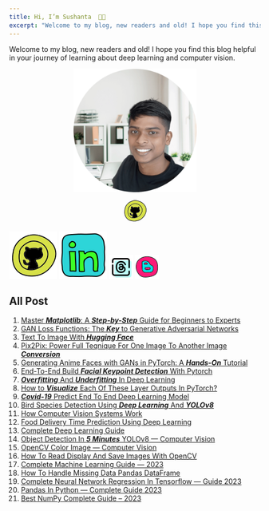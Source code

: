 ```yaml
---
title: Hi, I’m Sushanta  👋🏻
excerpt: "Welcome to my blog, new readers and old! I hope you find this blog helpful in your journey of learning about deep learning and computer vision."
---
```


Welcome to my blog, new readers and old! I hope you find this blog helpful in your journey of learning about deep learning and computer vision.

<div align = "center" style="margin-right: 5px; margin-left:5px; margin-top:10px; margin-bottom:10px;">
    <img src="chi2.png" class = "center" width="50%" height="50%"/>
</div>

<div class="social-icon" align="center"> 
    <a href="https://github.com/hi-sushanta">
    <svg xmlns="http://www.w3.org/2000/svg" xmlns:xlink="http://www.w3.org/1999/xlink" viewBox="0,0,256,256" width="48px" height="48px"><g fill="none" fill-rule="nonzero" stroke="none" stroke-width="1" stroke-linecap="butt" stroke-linejoin="miter" stroke-miterlimit="10" stroke-dasharray="" stroke-dashoffset="0" font-family="none" font-weight="none" font-size="none" text-anchor="none" style="mix-blend-mode: normal"><g transform="scale(0.5,0.5)"><path d="M346.4,231.4c-3.2,-7.2 -6.5,-14.5 -6.5,-22.6c0,-6.8 3.1,-12.4 3.8,-18.9c0.3,-2.6 0.2,-4.3 -2.6,-5c-2.8,-0.6 -5.4,-0.5 -8.1,0.4c-5.3,1.7 -11.4,5.1 -15,9.7c-0.2,3.5 -4.1,6.8 -7.7,4c-12.7,-9.8 -31.6,-10.1 -46.9,-9.5c-14.4,0.6 -29.8,2.3 -43.5,7c-0.8,0.3 -1.7,0.4 -2.4,0.3c-1.2,0 -2.5,-0.5 -3.6,-1.5c-3.8,-3.7 -7.7,-7.3 -11.9,-10.5c-4.4,-3.3 -10.1,-7.8 -15.8,-8.1c-11.2,-0.6 -4.1,19.8 -1.5,28.9c2.1,1.4 3.2,4.2 1.5,6.9c-4.8,7.2 -13.5,12.8 -16.5,21.2c-2.9,8.2 -2.6,16.7 -0.6,25.1c1.7,7.6 4.7,14.4 9.5,20.6c3.7,4.8 9.9,12.6 16.9,11.3c1.5,-0.3 2.8,0.1 3.8,0.8c12.8,1.9 23.3,12 26.3,24.6c3.4,14.6 -4.9,27.3 -18.8,32.1c-14.6,5.1 -28.1,0.4 -35,-13.4c-2.3,-4.5 -3.6,-9.8 -6.5,-14c-1.9,-2.7 -4.3,-3.8 -7.1,-4c2.2,10.8 1,22.9 9.4,31.1c9.5,9.2 22.5,7 34.5,8c9,0.8 15.6,5.7 13.8,15.5c-1.1,6.2 -3.6,12.3 -5.7,18.3c-2.1,6.1 -2.5,11.3 -2.6,17.5c1.5,0.2 3.1,0.5 4.6,0.7c29.4,3.7 59.2,-1.1 86.4,-12.5c-0.6,-1.5 -0.6,-3.3 0.7,-5c1.8,-2.4 1.7,-6.5 1.6,-9.3c-0.2,-4.8 -0.9,-9.7 -2.1,-14.4c-1.9,-7.8 -4.1,-16.4 -8.6,-23.1c-5.3,-8 -12.9,-15.6 -14.2,-25.5c-1.1,-8.4 3.4,-21.5 13.1,-22.4c1.2,-0.1 2.3,0.2 3.1,0.7c9.4,-1.2 19,-2.8 27.9,-6.1c8.5,-3.2 15.4,-7.6 21.7,-14.1c5.4,-5.6 9.9,-12.6 10.4,-20.5c0.5,-8.8 -2.3,-16.6 -5.8,-24.3z" fill="#000000"></path><path d="M405.9,222.7c-11,-49 -51,-88.4 -98.4,-103.1c-22.4,-6.9 -46.3,-9.3 -69.4,-5.1c-20.5,3.7 -39.1,12.9 -56.4,24.3c-18.5,12.3 -36.1,27 -49.3,45.1c-9.3,12.8 -16.7,28.3 -16.2,44.2c0,0.1 -0.1,0.3 -0.1,0.4c-0.3,5.6 -0.9,11.1 -1.4,16.7c-0.5,0.2 -0.9,0.3 -1.4,0.4c-0.6,6.6 -1.6,13.3 -1.8,20c-0.2,7 -0.2,14 0.2,21.1c0.7,13.8 2.5,27.6 6.2,40.9c5.6,19.8 15,38.9 30.3,53c13.9,12.8 31.1,20.6 49.2,24.7v-0.7c0,-0.2 0,-0.5 0,-0.7c0.1,-4.9 0.5,-9.5 2.2,-14.5c2,-6.2 4.8,-12.5 6,-18.9c0.6,-3.4 0.6,-3.9 -2.8,-4.4c-5.1,-0.7 -10.4,-0.3 -15.6,-0.6c-6.1,-0.4 -12.4,-1.3 -17.9,-4c-5.6,-2.8 -9.3,-6.6 -13.1,-11.5c-8,-10.4 -5,-24 -9.6,-35.6c-0.9,-2.3 0.5,-5.8 3.1,-6.4c10.1,-2.3 19.6,-0.4 24.7,9.4c3.9,7.3 6,18.8 14.6,22.2c11,4.3 27.8,-4.4 27,-17.2c-0.7,-11.3 -9.4,-20.2 -20.6,-21.3c-0.5,0 -0.9,-0.1 -1.3,-0.3c-8.4,0.2 -15.8,-5.7 -21.1,-12c-6,-7.1 -10.6,-15.1 -13,-24.1c-2.8,-10.6 -3.7,-21.3 -0.7,-31.9c2.7,-9.5 10.3,-15.4 16.1,-22.7c-1.4,-9.1 -5.8,-17.7 -5.5,-27.1c0.2,-7.2 5.3,-15.5 13.1,-16.2c13.8,-1.2 26.4,10.2 36,19.6c14.9,-4.6 30.9,-6.5 46.4,-6.9c14.9,-0.4 32.3,0.4 45.7,8c4.8,-5.5 12.1,-9.5 18.8,-11.7c7,-2.3 16.7,-2.1 21.5,4.3c4.6,6 1.7,14.3 -0.3,20.7c-2.9,9.4 0.4,17.7 4.3,26.2c4.1,9.1 7.7,19.1 6.7,29.3c-1,9.3 -5,17.4 -11.1,24.4c-6.9,7.9 -15.1,14.2 -25,17.9c-11.2,4.2 -22.8,6.5 -34.6,7.9c-0.9,0.1 -1.7,0 -2.4,-0.2c-1,1.2 -2.4,3.9 -2.7,4.9c-0.7,2 -0.8,4.1 -0.4,6.2c0.9,4.6 3.9,8.8 6.6,12.5c4.8,6.6 9,12.9 11.8,20.7c3,8.4 5.4,17.4 6.2,26.3c0.4,4.4 0.5,9 -0.6,13.3c15.7,-7.8 30.2,-17.9 43,-29.8c37.3,-34.7 64.7,-85.6 53,-137.7z" fill="#d7e148"></path><path d="M477.2,172.1c-21.3,-43.4 -61.6,-77.5 -104.2,-99c-42.7,-21.7 -92.2,-33.1 -140.1,-25.5c-78.9,12.4 -155.3,70.3 -177.9,147.9c0,0.9 -0.2,1.7 -0.7,2.6c-0.4,1.4 -0.8,2.9 -1.1,4.3c-0.5,1 -1,2 -1.4,3.1c-0.1,0.9 -0.3,1.9 -0.4,2.7c-0.9,4.1 -2,8.2 -2.7,12.3c-1.4,7.7 -1.1,15.7 -3.8,23c-0.2,2.1 -0.5,4.2 -0.8,6.3c0,0.3 0,0.5 0,0.7c-0.5,4.4 -0.9,8.8 -1.3,13.2c-0.8,9.2 -1.2,18.4 -1.1,27.6c0.3,18.1 2.4,36.2 6.9,53.7c8.7,33.3 25.5,64.8 52,87.3c18.2,15.5 39.5,25.7 62.4,32.3c25,7.3 51,11.4 77.1,11.5c51.5,0.1 103.2,-13.9 145.6,-43.7c78.4,-55.2 137.5,-166.8 91.5,-260.3zM248.3,418.3c-46.2,4.2 -96.9,-9.2 -123.2,-50.1c-11.4,-17.7 -18,-38.1 -21.1,-58.8c-1.6,-10.8 -2.5,-21.7 -2.5,-32.6c0,-5.7 0.1,-11.4 0.4,-17.1c0.4,-6.3 1.6,-12.5 1.8,-18.7c0.1,-2.4 1.6,-4.1 3.5,-4.8c-3.5,-21.2 5.1,-41.9 17.8,-59c15,-20.3 35.2,-37 56.6,-50.2c17.7,-10.9 36.5,-19.5 57.2,-22.8c23,-3.7 47.1,-1.8 69.4,5.1c46.6,14.5 88.1,49.6 103.6,96.9c33.6,102.4 -65.6,203.2 -163.5,212.1z" fill="#d7e148"></path><path d="M228,38.3c-8.6,1.5 -17.1,3.5 -25.5,5.9h124.2c-32.1,-8.9 -65.9,-11.6 -98.7,-5.9z" fill="#000000"></path><path d="M476.9,151.2c-25.2,-40.4 -65.9,-71.6 -108.7,-91.6c-13.4,-6.2 -27.3,-11.4 -41.6,-15.4h-124.1c-72.1,21.1 -136.9,77.2 -157.4,149.7c-3.3,5.5 -3.8,13.1 -5.2,19.2c-1,4.3 -1.7,8.7 -2.3,13.1c-0.1,0.4 -0.1,0.9 -0.2,1.3c-0.1,0.3 -0.2,0.5 -0.2,0.8c-0.8,4.2 -1.5,8.4 -2.1,12.6c0,0.1 -0.1,0.1 -0.1,0.2c-0.5,1.2 -0.6,2.3 -0.4,3.2c-1,8.1 -1.7,16.2 -2.3,24.3c-0.8,11.4 -0.9,22.9 -0.3,34.3c1.3,22.3 5.6,44.5 13.3,65.5c15.3,41.8 45.5,76.5 86.1,95.3c23.1,10.6 48.8,16.7 73.9,20c25.5,3.3 51.5,3.1 77,-0.6c50.9,-7.4 98.5,-29.7 136.1,-64.8c36.4,-33.9 65,-77.6 78.1,-125.8c13.2,-47.9 6.9,-98.9 -19.6,-141.3zM385.6,432.5c-42.4,29.8 -94.1,43.8 -145.6,43.7c-26,-0.1 -52,-4.2 -77,-11.5c-22.9,-6.7 -44.2,-16.8 -62.4,-32.3c-26.5,-22.5 -43.3,-54 -52,-87.3c-4.6,-17.5 -6.6,-35.6 -6.9,-53.7c-0.2,-9.2 0.2,-18.4 1.1,-27.6c0.4,-4.4 0.8,-8.8 1.3,-13.2c0,-0.2 0,-0.5 0,-0.7c0.3,-2.1 0.6,-4.2 0.8,-6.3c2.7,-7.3 2.4,-15.4 3.8,-23c0.8,-4.1 1.8,-8.2 2.7,-12.3c0.2,-0.8 0.3,-1.7 0.4,-2.7c0.4,-1 0.9,-2.1 1.4,-3.1c0.4,-1.4 0.7,-2.9 1.1,-4.3c0.5,-0.9 0.8,-1.8 0.7,-2.6c22.6,-77.7 99,-135.6 177.9,-148c47.9,-7.6 97.3,3.8 140.1,25.5c42.6,21.5 82.8,55.7 104.2,99c46,93.5 -13.1,205.1 -91.6,260.4z" fill="#000000"></path><path d="M411.7,206.3c-15.6,-47.3 -57,-82.4 -103.6,-96.9c-22.3,-6.9 -46.3,-8.8 -69.4,-5.1c-20.7,3.3 -39.5,11.8 -57.2,22.8c-21.4,13.2 -41.5,30 -56.6,50.2c-12.7,17.1 -21.3,37.8 -17.8,59c-1.8,0.7 -3.4,2.3 -3.5,4.8c-0.2,6.2 -1.5,12.5 -1.8,18.7c-0.3,5.7 -0.4,11.4 -0.4,17.1c0.1,10.9 0.9,21.8 2.5,32.6c3.1,20.7 9.7,41.1 21.1,58.8c26.3,40.8 77,54.2 123.2,50.1c98,-9 197.2,-109.8 163.5,-212.1zM299.2,390.3c-1.3,1.7 -1.3,3.5 -0.7,5c-27.2,11.4 -57,16.2 -86.4,12.5c-1.5,-0.2 -3.1,-0.4 -4.6,-0.7c0.1,-6.2 0.5,-11.4 2.6,-17.5c2,-6 4.5,-12.1 5.7,-18.3c1.8,-9.8 -4.9,-14.7 -13.8,-15.5c-12.1,-1 -25,1.1 -34.5,-8c-8.5,-8.1 -7.2,-20.3 -9.4,-31.1c2.8,0.1 5.2,1.2 7.1,4c2.9,4.2 4.3,9.4 6.5,14c6.9,13.9 20.4,18.5 35,13.4c13.8,-4.8 22.2,-17.5 18.8,-32.1c-3,-12.6 -13.5,-22.7 -26.3,-24.6c-1,-0.7 -2.2,-1.1 -3.8,-0.8c-7,1.3 -13.1,-6.5 -16.9,-11.3c-4.8,-6.2 -7.7,-13 -9.5,-20.6c-1.9,-8.4 -2.3,-16.9 0.6,-25.1c3,-8.4 11.7,-13.9 16.5,-21.2c1.8,-2.7 0.6,-5.5 -1.5,-6.9c-2.6,-9.2 -9.7,-29.5 1.5,-28.9c5.8,0.3 11.5,4.8 15.8,8.1c4.2,3.2 8.2,6.8 11.9,10.5c1.1,1.1 2.3,1.5 3.6,1.5c0.8,0.1 1.6,0 2.4,-0.3c13.7,-4.7 29.1,-6.5 43.5,-7c15.3,-0.6 34.2,-0.3 46.9,9.5c3.6,2.8 7.5,-0.5 7.7,-4c3.6,-4.6 9.6,-8 15,-9.7c2.8,-0.9 5.3,-1 8.1,-0.4c2.9,0.6 2.9,2.4 2.6,5c-0.7,6.5 -3.8,12.1 -3.8,18.9c0,8 3.2,15.4 6.5,22.6c3.5,7.7 6.3,15.6 5.7,24.1c-0.5,8 -5,14.9 -10.4,20.5c-6.3,6.5 -13.2,11 -21.7,14.1c-8.9,3.3 -18.5,5 -27.9,6.1c-0.8,-0.5 -1.8,-0.8 -3.1,-0.7c-9.7,0.9 -14.2,14 -13.1,22.4c1.3,9.9 8.9,17.5 14.2,25.5c4.5,6.7 6.7,15.3 8.6,23.1c1.1,4.7 1.8,9.5 2.1,14.4c0.3,3 0.4,7.1 -1.5,9.5zM353,360.3c-12.8,11.9 -27.4,22 -43,29.8c1.1,-4.3 1,-8.9 0.6,-13.3c-0.8,-8.9 -3.2,-17.9 -6.2,-26.3c-2.8,-7.8 -7,-14 -11.8,-20.7c-2.7,-3.8 -5.7,-7.9 -6.6,-12.5c-0.4,-2.1 -0.3,-4.2 0.4,-6.2c0.3,-1 1.7,-3.7 2.7,-4.9c0.7,0.2 1.5,0.4 2.4,0.2c11.8,-1.4 23.4,-3.7 34.6,-7.9c9.9,-3.7 18,-10 25,-17.9c6.1,-7 10.2,-15.1 11.1,-24.4c1,-10.2 -2.6,-20.2 -6.7,-29.3c-3.8,-8.6 -7.2,-16.8 -4.3,-26.2c2,-6.4 4.9,-14.7 0.3,-20.7c-4.8,-6.4 -14.5,-6.6 -21.5,-4.3c-6.7,2.2 -14,6.2 -18.8,11.7c-13.4,-7.7 -30.8,-8.4 -45.7,-8c-15.5,0.4 -31.5,2.2 -46.4,6.9c-9.6,-9.4 -22.2,-20.8 -36,-19.6c-7.8,0.7 -12.9,9.1 -13.1,16.2c-0.3,9.3 4.1,18 5.5,27.1c-5.8,7.3 -13.4,13.3 -16.1,22.7c-3,10.6 -2.1,21.3 0.7,31.9c2.4,9 7,17 13,24.1c5.3,6.3 12.7,12.2 21.1,12c0.4,0.1 0.8,0.2 1.3,0.3c11.2,1.1 19.9,9.9 20.6,21.3c0.8,12.7 -16.1,21.4 -27,17.2c-8.6,-3.4 -10.8,-14.8 -14.6,-22.2c-5.1,-9.8 -14.6,-11.7 -24.7,-9.4c-2.6,0.6 -4,4 -3.1,6.4c4.6,11.6 1.5,25.2 9.6,35.6c3.8,4.9 7.5,8.7 13.1,11.5c5.5,2.7 11.8,3.6 17.9,4c5.2,0.3 10.4,-0.1 15.6,0.6c3.4,0.5 3.4,1 2.8,4.4c-1.2,6.4 -4,12.7 -6,18.9c-1.6,5 -2.1,9.6 -2.2,14.5c0,0.2 0,0.5 0,0.7v0.7c-18.2,-4.1 -35.3,-11.9 -49.2,-24.7c-15.3,-14.1 -24.8,-33.2 -30.3,-53c-3.7,-13.3 -5.5,-27.1 -6.2,-40.9c-0.4,-7 -0.4,-14 -0.2,-21.1c0.2,-6.7 1.2,-13.3 1.8,-20c0.5,-0.1 1,-0.2 1.4,-0.4c0.5,-5.6 1.1,-11.1 1.4,-16.7c0,-0.1 0,-0.3 0.1,-0.4c-0.5,-15.9 6.9,-31.3 16.2,-44.2c13.1,-18.1 30.7,-32.8 49.3,-45.1c17.2,-11.4 35.9,-20.6 56.4,-24.3c23.2,-4.2 47,-1.8 69.4,5.1c47.4,14.7 87.4,54.1 98.4,103.1c11.6,52.2 -15.8,103.1 -53,137.7z" fill="#010101"></path></g></g></svg>
    </a>
</div>

[![""](icons8-github.svg)](https://github.com/hi-sushanta) [![""](icons8-linkedin.svg)](https://www.linkedin.com/in/sushanta-das-/) [![""](icon-threads.png)](https://www.threads.net/@hi_chiai) [![""](icon-blog.png)](https://hiwhy.io/)

## All Post

1. [Master ***Matplotlib***: A ***Step-by-Step*** Guide for Beginners to Experts](https://hiwhy.io/matplotlib-complete-guide)
2. [GAN Loss Functions: The ***Key*** to Generative Adversarial Networks](https://hiwhy.io/gan-loss-functions-the-key-to-generative-adversarial-networks)
3. [Text To Image With ***Hugging Face***](https://hiwhy.io/text-to-image-with-hugging-face)
4. [Pix2Pix: Power Full Teqnique For One Image To Another Image ***Conversion***](https://hiwhy.io/pix2pix-power-full-teqnique-for-one-image-to-another-image-conversion)
5. [Generating Anime Faces with GANs in PyTorch: A ***Hands-On*** Tutorial](https://hiwhy.io/generating-anime-faces-gan)
6. [End-To-End Build ***Facial Keypoint Detection*** With Pytorch](https://hiwhy.io/facial-keypoint-detection-with-pytorch)
7. [***Overfitting*** And ***Underfitting*** In Deep Learning](https://hiwhy.io/overfitting-and-underfitting)
8. [How to ***Visualize*** Each Of These Layer Outputs In PyTorch?](https://hiwhy.io/how-to-visualize-each-of-these-layer-outputs-in-pytorch)
9. [***Covid-19*** Predict End To End Deep Learning Model](https://hiwhy.io/covid-19-deep-learning-model)
10. [Bird Species Detection Using ***Deep Learning*** And ***YOLOv8***](https://hiwhy.io/bird-species-detection-using-deep-learning-and-yolov8)
11. [How Computer Vision Systems Work](https://hiwhy.io/computer-vision-systems-work)
12. [Food Delivery Time Prediction Using Deep Learning](https://hiwhy.io/food-delivery-time-prediction-using-deep-learning)
13. [Complete Deep Learning Guide](https://hiwhy.io/complete-deep-learning-guide)
14. [Object Detection In ***5 Minutes*** YOLOv8 — Computer Vision](https://hiwhy.io/object-detection-in-5-minutes-yolov8-computer-vision)
15. [OpenCV Color Image — Computer Vision](https://hiwhy.io/opencv-color-image)
16. [How To Read Display And Save Images With OpenCV](https://hiwhy.io/read-display-and-save-images-with-opencv)
17. [Complete Machine Learning Guide — 2023](https://hiwhy.io/complete-machine-learning-guide)
18. [How To Handle Missing Data Pandas DataFrame](https://hiwhy.io/how-to-handle-missing-data-pandas-dataframe)
19. [Complete Neural Network Regression In Tensorflow — Guide 2023](https://hiwhy.io/neural-network-regression-in-tensorflow-guide)
20. [Pandas In Python — Complete Guide 2023](https://hiwhy.io/pandas-in-python-complete-guide)
21. [Best NumPy Complete Guide – 2023](https://hiwhy.io/numpy-complete-guide)
